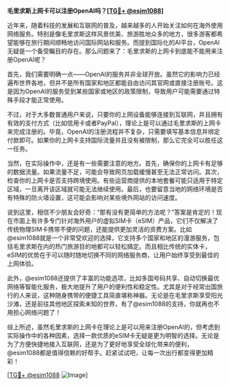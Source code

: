 **毛里求斯上网卡可以注册OpenAI吗？[[TG💪+ @esim1088](https://t.me/s/esim1088)]**

近年来，随着科技的发展和互联网的普及，越来越多的人开始关注如何在海外使用网络服务。特别是像毛里求斯这样风景优美、旅游胜地众多的地方，很多游客都希望能够在旅行期间顺畅地访问国际网站和服务。而提到国际化的AI平台，OpenAI无疑是一个备受瞩目的存在。那么问题来了：毛里求斯的上网卡到底能不能用来注册OpenAI呢？

首先，我们需要明确一点——OpenAI的服务并非全球开放。虽然它的影响力已经遍布世界各地，但并不是所有国家和地区都能自由访问其官网或直接注册账号。这是因为OpenAI的服务受到某些国家或地区的政策限制，导致用户可能需要通过特殊手段才能正常使用。

不过，对于大多数普通用户来说，只要你的上网设备能够连接到互联网，并且拥有有效的支付方式（比如信用卡或者PayPal），理论上是可以通过毛里求斯的上网卡来完成注册的。毕竟，OpenAI的注册流程并不复杂，只需要填写基本信息并绑定付款即可。如果你的上网卡支持国际流量并且没有被限制，那么它完全可以胜任这一任务。

当然，在实际操作中，还是有一些需要注意的地方。首先，确保你的上网卡有足够的数据流量。如果流量不足，可能会导致网页加载缓慢甚至无法正常访问。其次，检查你的上网卡是否支持跨境使用。有些运营商提供的本地套餐可能只适用于特定区域，一旦离开该区域就可能无法继续使用。最后，也要留意当地的网络环境是否有特殊的防火墙设置，这可能会影响对某些境外网站的访问速度。

说到这里，相信不少朋友会好奇：“那有没有更简单的方法呢？”答案是肯定的！现在市面上有许多专门针对海外用户的虚拟SIM卡（eSIM）产品，它们不仅解决了传统物理SIM卡携带不便的问题，还能提供更加灵活的资费方案。比如@esim1088就是一个非常受欢迎的选择，它支持多个国家和地区的漫游服务，包括毛里求斯在内的热门旅游目的地都可以轻松搞定。而且相比传统的实体卡，eSIM的优势在于可以随时随地切换不同的网络服务商，让用户始终享受到最佳的上网体验。

此外，@esim1088还提供了丰富的功能选项，比如多国号码共享、自动切换最优网络等智能化服务，极大地提升了用户的便利性和稳定性。尤其是对于经常出国旅行的人来说，这种随身携带的便捷工具简直堪称神器。无论是在毛里求斯享受阳光沙滩，还是前往其他地区探索未知的世界，有了@esim1088的支持，你就再也不用担心网络问题了！

综上所述，虽然毛里求斯的上网卡在理论上是可以用来注册OpenAI的，但考虑到实际操作中的各种因素，选择一款优质的eSIM卡无疑是更为明智的选择。无论是为了方便快捷地接入互联网，还是为了更好地享受全球化带来的便利，@esim1088都是值得信赖的好帮手。赶紧试试吧，让每一次出行都变得更加精彩！

[[TG💪+ @esim1088](https://t.me/s/esim1088) ![Image](https://i.postimg.cc/4NQfJmqS/Snipaste-2025-05-13-00-14-12.png)]